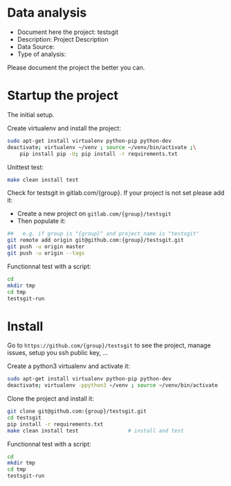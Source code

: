# Data analysis
- Document here the project: testsgit
- Description: Project Description
- Data Source:
- Type of analysis:

Please document the project the better you can.

# Startup the project

The initial setup.

Create virtualenv and install the project:
```bash
sudo apt-get install virtualenv python-pip python-dev
deactivate; virtualenv ~/venv ; source ~/venv/bin/activate ;\
    pip install pip -U; pip install -r requirements.txt
```

Unittest test:
```bash
make clean install test
```

Check for testsgit in gitlab.com/{group}.
If your project is not set please add it:

- Create a new project on `gitlab.com/{group}/testsgit`
- Then populate it:

```bash
##   e.g. if group is "{group}" and project_name is "testsgit"
git remote add origin git@github.com:{group}/testsgit.git
git push -u origin master
git push -u origin --tags
```

Functionnal test with a script:

```bash
cd
mkdir tmp
cd tmp
testsgit-run
```

# Install

Go to `https://github.com/{group}/testsgit` to see the project, manage issues,
setup you ssh public key, ...

Create a python3 virtualenv and activate it:

```bash
sudo apt-get install virtualenv python-pip python-dev
deactivate; virtualenv -ppython3 ~/venv ; source ~/venv/bin/activate
```

Clone the project and install it:

```bash
git clone git@github.com:{group}/testsgit.git
cd testsgit
pip install -r requirements.txt
make clean install test                # install and test
```
Functionnal test with a script:

```bash
cd
mkdir tmp
cd tmp
testsgit-run
```
